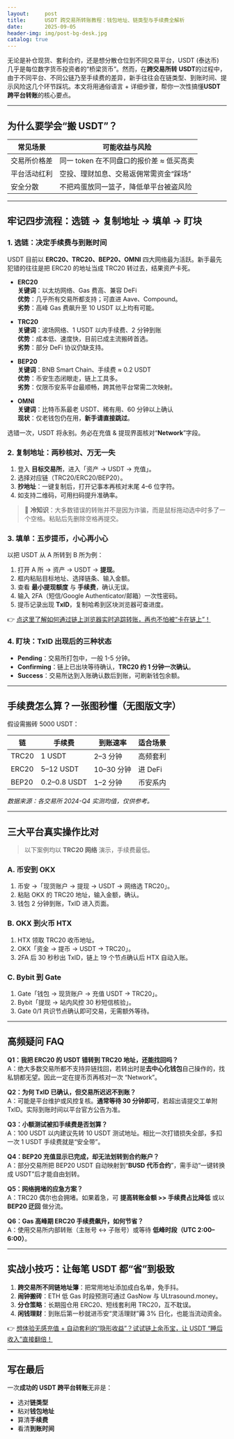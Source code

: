 ```yaml
---
layout:     post
title:      USDT 跨交易所转账教程：钱包地址、链类型与手续费全解析
date:       2025-09-05
header-img: img/post-bg-desk.jpg
catalog: true
---
```


无论是补仓现货、套利合约，还是想分散仓位到不同交易平台，USDT (泰达币) 几乎是每位数字货币投资者的“桥梁货币”。然而，在**跨交易所转 USDT**的过程中，由于不同平台、不同公链乃至手续费的差异，新手往往会在链类型、到账时间、提示风险这几个环节踩坑。本文将用通俗语言 + 详细步骤，帮你一次性搞懂**USDT 跨平台转账**的核心要点。

---

## 为什么要学会“搬 USDT”？

| 常见场景 | 可能收益与风险 |
| -------- | -------------- |
| 交易所价格差 | 同一 token 在不同盘口的报价差 ≈ 低买高卖 |
| 平台活动红利 | 空投、理财加息、交易返佣常需资金“踩场” |
| 安全分散 | 不把鸡蛋放同一篮子，降低单平台被盗风险 |

---

## 牢记四步流程：选链 → 复制地址 → 填单 → 盯块

### 1. 选链：决定手续费与到账时间  
USDT 目前以 **ERC20、TRC20、BEP20、OMNI** 四大网络最为活跃。新手最先犯错的往往是把 ERC20 的地址当成 TRC20 转过去，结果资产卡死。

- **ERC20**  
  **关键词**：以太坊网络、Gas 费高、兼容 DeFi  
  **优势**：几乎所有交易所都支持；可直进 Aave、Compound。  
  **劣势**：高峰 Gas 费飙升至 10 USDT 以上均有可能。

- **TRC20**  
  **关键词**：波场网络、1 USDT 以内手续费、2 分钟到账  
  **优势**：成本低、速度快，目前已成主流搬砖首选。  
  **劣势**：部分 DeFi 协议仍缺支持。

- **BEP20**  
  **关键词**：BNB Smart Chain、手续费 ≈ 0.2 USDT  
  **优势**：币安生态闭眼走，链上工具多。  
  **劣势**：仅限币安系平台最顺畅，跨其他平台常需二次映射。

- **OMNI**  
  **关键词**：比特币系最老 USDT、稀有用、60 分钟以上确认  
  **现状**：仅老钱包仍在用，**新手请直接跳过**。

选错一次，USDT 将永别。务必在充值 & 提现界面核对“**Network**”字段。

### 2. 复制地址：两秒核对、万无一失  
1. 登入 **目标交易所**，进入「资产 → USDT → 充值」。  
2. 选择对应链（TRC20/ERC20/BEP20）。  
3. **抄地址**：一键复制后，打开记事本再核对末尾 4–6 位字符。  
4. 如支持二维码，可用扫码提升准确率。

> 🚀 **冷知识**：大多数错误的转账并不是因为诈骗，而是鼠标拖动选中时多了一个空格。粘贴后先删除空格再提交。

### 3. 填单：五步提币，小心再小心  
以把 USDT 从 A 所转到 B 所为例：

1. 打开 A 所 → 资产 → USDT → **提现**。  
2. 框内粘贴目标地址、选择链条、输入金额。  
3. 查看 **最小提现额度** 与 **手续费**，确认无误。  
4. 输入 2FA（短信/Google Authenticator/邮箱）一次性密码。  
5. 提币记录出现 **TxID**，复制哈希到区块浏览器可查进度。

👉 [点这里了解如何通过链上浏览器实时追踪转账，再也不怕被“卡在链上”！](https://okxdog.com/)

### 4. 盯块：TxID 出现后的三种状态  
- **Pending**：交易所打包中，一般 1-5 分钟。  
- **Confirming**：链上已出块等待确认，**TRC20 约 1 分钟一次确认**。  
- **Success**：交易所达到入账确认数后到账，可刷新钱包余额。

---

## 手续费怎么算？一张图秒懂（无图版文字）

假设需搬砖 5000 USDT：

| 链 | 手续费 | 到账速率 | 适合场景 |
| -- | ------ | -------- | -------- |
| TRC20 | 1 USDT | 2–3 分钟 | 高频套利 |
| ERC20 | 5–12 USDT | 10–30 分钟 | 进 DeFi |
| BEP20 | 0.2–0.8 USDT | 1–2 分钟 | 币安系内 |

*数据来源：各交易所 2024-Q4 实测均值，仅供参考。*

---

## 三大平台真实操作比对

> 以下案例均以 **TRC20 网络** 演示，手续费最低。

### A. 币安到 OKX
1. 币安 →「现货账户 → 提现 → USDT → 网络选 TRC20」。  
2. 粘贴 OKX 的 TRC20 地址，输入金额，确认。  
3. 钱包 2 分钟到账，TxID 进入页面。

### B. OKX 到火币 HTX
1. HTX 领取 TRC20 收币地址。  
2. OKX「资金 → 提币 → USDT → TRC20」。  
3. 2FA 后 30 秒秒出 TxID，链上 19 个节点确认后 HTX 自动入账。

### C. Bybit 到 Gate
1. Gate「钱包 → 现货账户 → 充值 USDT → TRC20」。  
2. Bybit「提现 → 站内风控 30 秒短信核验」。  
3. Gate 0/1 共识节点确认即可交易，无需额外等待。

---

## 高频疑问 FAQ

**Q1：我把 ERC20 的 USDT 错转到 TRC20 地址，还能找回吗？**  
A：绝大多数交易所都不支持异链找回，若转出时是**去中心化钱包**自己操作的，找私钥都无望。因此一定在提币页再核对一次 “Network”。

**Q2：为何 TxID 已确认，但交易所迟迟不到账？**  
A：可能是平台维护或风控复核。**通常等待 30 分钟即可**，若超出请提交工单附 TxID。实际到账时间以平台官方公告为准。

**Q3：小额测试被扣手续费是否划算？**  
A：100 USDT 以内建议先转 10 USDT 测试地址。相比一次打错损失全部，多扣一次 1 USDT 手续费就是“安全带”。

**Q4：BEP20 充值显示已完成，却无法划转到合约账户？**  
A：部分交易所把 BEP20 USDT 自动映射到“**BUSD 代币合约**”，需手动“一键转换成 USDT”后才能自由划转。

**Q5：网络拥堵的应急方案？**  
A：TRC20 偶尔也会拥堵。如果着急，可 **提高转账金额 >> 手续费占比降低** 或以 **BEP20 迂回** 做分流。

**Q6：Gas 高峰期 ERC20 手续费飙升，如何节省？**  
A：使用交易所内部转账（主账号 ↔ 子账号）或等待 **低峰时段（UTC 2:00–6:00）**。

---

## 实战小技巧：让每笔 USDT 都“省”到极致

1. **跨交易所不同链地址簿**：把常用地址添加成白名单，免手抖。  
2. **闹钟搬砖**：ETH 低 Gas 时段预测可通过 GasNow 与 ULtrasound.money。  
3. **分仓策略**：长期囤仓用 ERC20、短线套利用 TRC20，互不耽误。  
4. **闲钱理财**：到账后第一秒就进币安“灵活理财”薅 3% 日化，也能当流动资金。

👉 [想体验无感充值 + 自动套利的“隐形收益”？试试链上余币宝，让 USDT “睡后收入”直接翻倍！](https://okxdog.com/)

---

## 写在最后

一次**成功的 USDT 跨平台转账**无非是：

- 选对**链类型**  
- 粘对**钱包地址**  
- 算清**手续费**  
- 看清**到账时间**